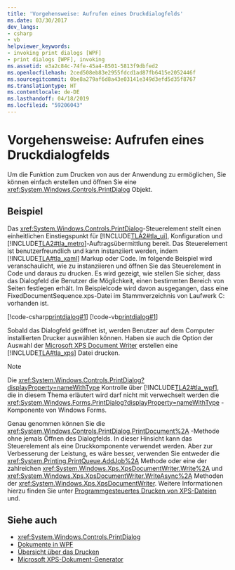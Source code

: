 ```yaml
---
title: 'Vorgehensweise: Aufrufen eines Druckdialogfelds'
ms.date: 03/30/2017
dev_langs:
- csharp
- vb
helpviewer_keywords:
- invoking print dialogs [WPF]
- print dialogs [WPF], invoking
ms.assetid: e3a2c84c-74fe-45a4-8501-5813f9dbfed2
ms.openlocfilehash: 2ced508eb83e2955fdcd1ad87fb6415e2052446f
ms.sourcegitcommit: 0be8a279af6d8a43e03141e349d3efd5d35f8767
ms.translationtype: HT
ms.contentlocale: de-DE
ms.lasthandoff: 04/18/2019
ms.locfileid: "59206043"
---
```

# <a name="how-to-invoke-a-print-dialog"></a>Vorgehensweise: Aufrufen eines Druckdialogfelds
Um die Funktion zum Drucken von aus der Anwendung zu ermöglichen, Sie können einfach erstellen und öffnen Sie eine <xref:System.Windows.Controls.PrintDialog> Objekt.  
  
## <a name="example"></a>Beispiel  
 Das <xref:System.Windows.Controls.PrintDialog>-Steuerelement stellt einen einheitlichen Einstiegspunkt für [!INCLUDE[TLA2#tla_ui](../../../../includes/tla2sharptla-ui-md.md)], Konfiguration und [!INCLUDE[TLA2#tla_metro](../../../../includes/tla2sharptla-metro-md.md)]-Auftragsübermittlung bereit. Das Steuerelement ist benutzerfreundlich und kann instanziiert werden, indem [!INCLUDE[TLA#tla_xaml](../../../../includes/tlasharptla-xaml-md.md)] Markup oder Code. Im folgende Beispiel wird veranschaulicht, wie zu instanziieren und öffnen Sie das Steuerelement in Code und daraus zu drucken. Es wird gezeigt, wie stellen Sie sicher, dass das Dialogfeld die Benutzer die Möglichkeit, einen bestimmten Bereich von Seiten festlegen erhält. Im Beispielcode wird davon ausgegangen, dass eine FixedDocumentSequence.xps-Datei im Stammverzeichnis von Laufwerk C: vorhanden ist.  
  
 [!code-csharp[printdialog#1](~/samples/snippets/csharp/VS_Snippets_Wpf/PrintDialog/CSharp/Window1.xaml.cs#1)]
 [!code-vb[printdialog#1](~/samples/snippets/visualbasic/VS_Snippets_Wpf/PrintDialog/visualbasic/window1.xaml.vb#1)]  
  
 Sobald das Dialogfeld geöffnet ist, werden Benutzer auf dem Computer installierten Drucker auswählen können. Haben sie auch die Option der Auswahl der [Microsoft XPS Document Writer](https://go.microsoft.com/fwlink/?LinkId=147319) erstellen eine [!INCLUDE[TLA#tla_xps](../../../../includes/tlasharptla-xps-md.md)] Datei drucken.  
  
> [!NOTE]
>  Die <xref:System.Windows.Controls.PrintDialog?displayProperty=nameWithType> Kontrolle über [!INCLUDE[TLA2#tla_wpf](../../../../includes/tla2sharptla-wpf-md.md)], die in diesem Thema erläutert wird darf nicht mit verwechselt werden die <xref:System.Windows.Forms.PrintDialog?displayProperty=nameWithType> -Komponente von Windows Forms.  
  
 Genau genommen können Sie die <xref:System.Windows.Controls.PrintDialog.PrintDocument%2A> -Methode ohne jemals Öffnen des Dialogfelds. In dieser Hinsicht kann das Steuerelement als eine Druckkomponente verwendet werden. Aber zur Verbesserung der Leistung, es wäre besser, verwenden Sie entweder die <xref:System.Printing.PrintQueue.AddJob%2A> Methode oder eine der zahlreichen <xref:System.Windows.Xps.XpsDocumentWriter.Write%2A> und <xref:System.Windows.Xps.XpsDocumentWriter.WriteAsync%2A> Methoden der <xref:System.Windows.Xps.XpsDocumentWriter>. Weitere Informationen hierzu finden Sie unter [Programmgesteuertes Drucken von XPS-Dateien](how-to-programmatically-print-xps-files.md) und.  
  
## <a name="see-also"></a>Siehe auch

- <xref:System.Windows.Controls.PrintDialog>
- [Dokumente in WPF](documents-in-wpf.md)
- [Übersicht über das Drucken](printing-overview.md)
- [Microsoft XPS-Dokument-Generator](https://go.microsoft.com/fwlink/?LinkId=147319)
